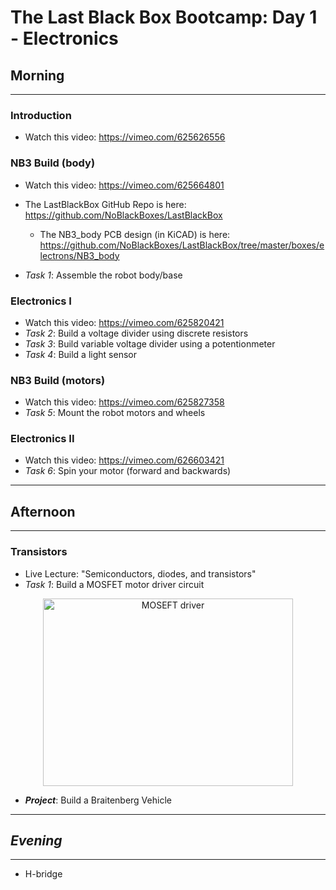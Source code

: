 # The Last Black Box Bootcamp: Day 1 - Electronics

## Morning

----

### Introduction

- Watch this video: https://vimeo.com/625626556

### NB3 Build (body)

- Watch this video: https://vimeo.com/625664801
- The LastBlackBox GitHub Repo is here: https://github.com/NoBlackBoxes/LastBlackBox
  - The NB3_body PCB design (in KiCAD) is here: https://github.com/NoBlackBoxes/LastBlackBox/tree/master/boxes/electrons/NB3_body

- *Task 1*: Assemble the robot body/base

### Electronics I

- Watch this video: https://vimeo.com/625820421
- *Task 2*: Build a voltage divider using discrete resistors
- *Task 3*: Build variable voltage divider using a potentionmeter
- *Task 4*: Build a light sensor

### NB3 Build (motors)

- Watch this video: https://vimeo.com/625827358
- *Task 5*: Mount the robot motors and wheels

### Electronics II

- Watch this video: https://vimeo.com/626603421
- *Task 6*: Spin your motor (forward and backwards)

----

## Afternoon

----

### Transistors

- Live Lecture: "Semiconductors, diodes, and transistors"
- *Task 1*: Build a MOSFET motor driver circuit

<p align="center">
<img src="resources/images/MOSFET_motor_driver.png" alt="MOSEFT driver" width="400" height="300">
</p>

- ***Project***: Build a Braitenberg Vehicle

----

## *Evening*

----

- H-bridge